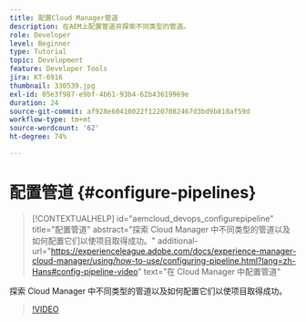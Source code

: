 ```yaml
---
title: 配置Cloud Manager管道
description: 在AEM上配置管道并探索不同类型的管道。
role: Developer
level: Beginner
type: Tutorial
topic: Development
feature: Developer Tools
jira: KT-6916
thumbnail: 330539.jpg
exl-id: 05e3f987-e9bf-4b61-93b4-62b43619969e
duration: 24
source-git-commit: af928e60410022f12207082467d3bd9b818af59d
workflow-type: tm+mt
source-wordcount: '62'
ht-degree: 74%

---
```


# 配置管道 {#configure-pipelines}

>[!CONTEXTUALHELP]
>id="aemcloud_devops_configurepipeline"
>title="配置管道"
>abstract="探索 Cloud Manager 中不同类型的管道以及如何配置它们以使项目取得成功。"
>additional-url="https://experienceleague.adobe.com/docs/experience-manager-cloud-manager/using/how-to-use/configuring-pipeline.html?lang=zh-Hans#config-pipeline-video" text="在 Cloud Manager 中配置管道"

探索 Cloud Manager 中不同类型的管道以及如何配置它们以使项目取得成功。

>[!VIDEO](https://video.tv.adobe.com/v/330539?quality=12&learn=on)
